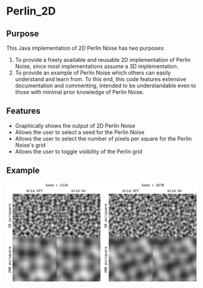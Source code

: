 # Perlin_2D
## Purpose
This Java implementation of 2D Perlin Noise has two purposes:
1. To provide a freely available and reusable 2D implementation of Perlin Noise, since most implementations assume a 3D implementation.
2. To provide an example of Perlin Noise which others can easily understand and learn from. To this end, this code features extensive documentation and commenting, intended to be understandable even to those with minimal prior knowledge of Perlin Noise.
## Features
* Graphically shows the output of 2D Perlin Noise
* Allows the user to select a seed for the Perlin Noise
* Allows the user to select the number of pixels per square for the Perlin Noise's grid
* Allows the user to toggle visibility of the Perlin grid
## Example
![Perlin 2D Example](./example.png)
